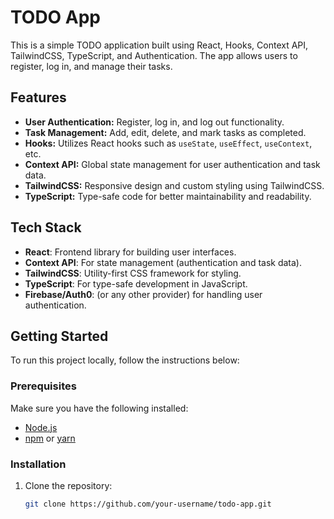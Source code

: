 # TODO App

This is a simple TODO application built using React, Hooks, Context API, TailwindCSS, TypeScript, and Authentication. The app allows users to register, log in, and manage their tasks.

## Features

- **User Authentication:** Register, log in, and log out functionality.
- **Task Management:** Add, edit, delete, and mark tasks as completed.
- **Hooks:** Utilizes React hooks such as `useState`, `useEffect`, `useContext`, etc.
- **Context API:** Global state management for user authentication and task data.
- **TailwindCSS:** Responsive design and custom styling using TailwindCSS.
- **TypeScript:** Type-safe code for better maintainability and readability.

## Tech Stack

- **React**: Frontend library for building user interfaces.
- **Context API**: For state management (authentication and task data).
- **TailwindCSS**: Utility-first CSS framework for styling.
- **TypeScript**: For type-safe development in JavaScript.
- **Firebase/Auth0**: (or any other provider) for handling user authentication.

## Getting Started

To run this project locally, follow the instructions below:

### Prerequisites

Make sure you have the following installed:

- [Node.js](https://nodejs.org/)
- [npm](https://www.npmjs.com/) or [yarn](https://yarnpkg.com/)

### Installation

1. Clone the repository:
   ```bash
   git clone https://github.com/your-username/todo-app.git
   ```
